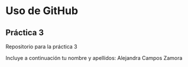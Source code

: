 # Uso de GitHub
## Práctica 3
Repositorio para la práctica 3

Incluye a continuación tu nombre y apellidos:
Alejandra Campos Zamora
